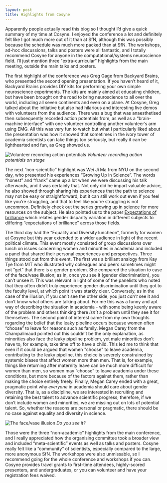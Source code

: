 ```yaml
---
layout: post
title: Highlights from Cosyne 
---
```


Apparently people actually read this blog so I thought I’d give a quick summary of my time at Cosyne. I enjoyed the conference a lot and definitely felt like I got much more out of it than at SfN, although this was possibly because the schedule was much more packed than at SfN. The workshops, ad-hoc discussions, talks and posters were all fantastic, and I totally recommend Cosyne for anyone in the computational/systems neuroscience field. I’ll just mention three "extra-curricular" highlights from the main meeting, outside the main talks and posters.

The first highlight of the conference was Greg Gage from Backyard Brains, who presented the second opening presentation. If you haven’t heard of it, Backyard Brains provides DIY kits for performing your own simple neuroscience experiments. The kits are mainly aimed at educating children, but have been brought on the road to bring neuroscience to all over the world, including all seven continents and even on a plane. At Cosyne, Greg talked about the initiative but also had hilarious and interesting live demos with volunteers from the audience. There was a bug that was anaesthetised then subsequently recorded action potentials from, as well as a “brain-machine interface” with one volunteer controlling another volunteer’s arm using EMG. All this was very fun to watch but what I particularly liked about the presentation was how it showed that sometimes in the ivory tower of academia scientists can take things too seriously, but really it can be lighthearted and fun, as Greg showed us.

![Volunteer recording action potentials](http://i.imgur.com/guN22Vr.png)
*Volunteer recording action potentials on stage*

The next “non-scientific” highlight was Wei Ji Ma from NYU on the second day, who presented his experiences “Growing Up in Science”. The words “honest” and “frank” came up a lot when we were discussing his talk afterwards, and it was certainly that. Not only did he impart valuable advice, he also showed through sharing his experiences that the path to science may not be easy or straightforward, but it can still work out even if you feel like you’re struggling, and that to feel like you're struggling is not uncommon. Definitely check out the series [growing up in science](http://www.cns.nyu.edu/events/growingupinscience/) for more resources on the subject. He also pointed us to the paper [Expectations of brilliance](http://science.sciencemag.org/content/347/6219/262) which relates gender disparity variation in different subjects to differing “expectations of brilliance” across those fields. 

The third day had the “Equality and Diversity luncheon”, formerly for women at Cosyne but this year extended to a wider audience in light of the recent political climate. This event mostly consisted of group discussions over lunch on issues concerning women and minorities in academia and included a panel that shared their personal experiences and perspectives. Three things stood out from this event. The first was a brilliant analogy from Kay Tye from MIT who illustrated why colleagues and peers sometimes might not “get” that there is a gender problem. She compared the situation to case of the face/vase illusion; as in, once you see it (gender discrimination), you can’t unsee it. This was relevant in light of some of the panelists who noted that they often didn’t truly experience gender discrimination until they got to the faculty level, at which point it was starkly clear. Conversely, as in the case of the illusion, if you can’t see the other side, you just *can’t* see it and don’t know what others are talking about. For me this was a funny and apt way of describing the situation in academia - with some being keenly aware of the problem and others thinking there *isn’t* a problem until they see it for themselves. The second point of interest came from my own thoughts regarding the belief that the leaky pipeline occurs because women often “choose” to leave for reasons such as family. Megan Carey from the Champalimaud pointed out this couldn’t be the only explanation, as minorities also face the leaky pipeline problem, yet male minorities don’t have to, for example, take time off to have a child. This led me to think that even if it could be argued that women "choose" to leave academia, contributing to the leaky pipeline, this choice is severely constrained by systemic biases that affect women more than men. That is, for example, things like returning after maternity leave can be much more difficult for women than men, so women may “choose” to leave academia under these conditions, but more because of the factors against them, rather than making the choice entirely freely. Finally, Megan Carey ended with a great, pragmatic point why *everyone* in academia should care about gender diversity. That is, as a discipline, we are interested in recruiting and retaining the best talent to advance scientific progress; therefore, if we don’t include women and minorities, we are missing out on lots of potential talent. So, whether the reasons are personal or pragmatic, there should be no case against equality and diversity in science.

![The face/vase illusion](http://i.imgur.com/UwGP0AGl.jpg)
*Do you see it?*

Those were the three “non-academic” highlights from the main conference, and I really appreciated how the organising committee took a broader view and included “meta-scientific” events as well as talks and posters. Cosyne really felt like a “community” of scientists, especially compared to the large, more anonymous SfN. The workshops were also unmissable, so I recommend going for the whole conference and workshops if you can. Cosyne provides travel grants to first-time attendees, highly-scored presenters, and undergraduates, or you can volunteer and have your registration fees waived. 
